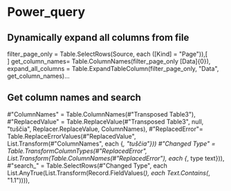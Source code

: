 # Power_query

## Dynamically expand all columns from file 

filter_page_only = Table.SelectRows(Source, each ([Kind] = "Page")),[<br/>]
get_column_names= Table.ColumnNames(filter_page_only [Data]{0}),
expand_all_columns = Table.ExpandTableColumn(filter_page_only, "Data", get_column_names)...

## Get column names and search

#"ColumnNames" = Table.ColumnNames(#"Transposed Table3"),
#"ReplacedValue" = Table.ReplaceValue(#"Transposed Table3", null, "tuščia", Replacer.ReplaceValue, ColumnNames),
#"ReplacedError"= Table.ReplaceErrorValues(#"ReplacedValue", List.Transform(#"ColumnNames", each {_, "tuščia"}))
#"Changed Type" = Table.TransformColumnTypes(#"ReplacedError", List.Transform(Table.ColumnNames(#"ReplacedError"), each {_, type text})),
#"search_" = Table.SelectRows(#"Changed Type", each List.AnyTrue(List.Transform(Record.FieldValues(_), each Text.Contains(_, "1.1")))),
